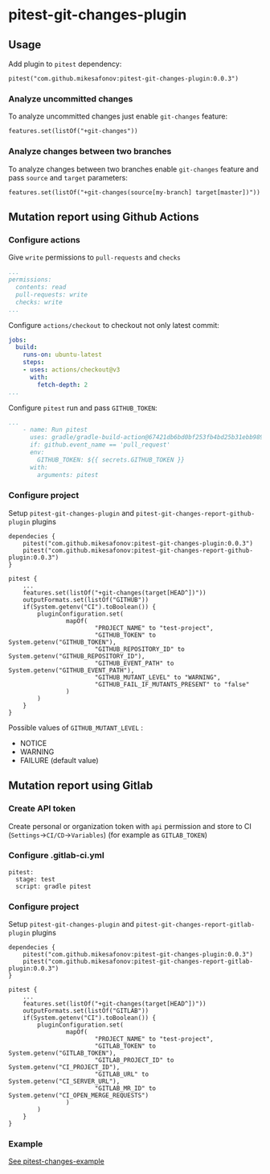 # pitest-git-changes-plugin

## Usage

Add plugin to `pitest` dependency:

```
pitest("com.github.mikesafonov:pitest-git-changes-plugin:0.0.3")
```

### Analyze uncommitted changes

To analyze uncommitted changes just enable `git-changes` feature:

```
features.set(listOf("+git-changes"))
```

### Analyze changes between two branches

To analyze changes between two branches enable `git-changes` feature and pass `source` and `target` parameters:

```
features.set(listOf("+git-changes(source[my-branch] target[master])"))
```

## Mutation report using Github Actions

### Configure actions

Give `write` permissions to `pull-requests` and `checks`

```yaml
...
permissions: 
  contents: read
  pull-requests: write
  checks: write
...
```

Configure `actions/checkout` to checkout not only latest commit:

```yaml
jobs:
  build:
    runs-on: ubuntu-latest
    steps:
    - uses: actions/checkout@v3
      with:
        fetch-depth: 2
...
```

Configure `pitest` run and pass `GITHUB_TOKEN`:

```yaml
...
    - name: Run pitest
      uses: gradle/gradle-build-action@67421db6bd0bf253fb4bd25b31ebb98943c375e1
      if: github.event_name == 'pull_request'
      env:
        GITHUB_TOKEN: ${{ secrets.GITHUB_TOKEN }}
      with:
        arguments: pitest
```

### Configure project

Setup `pitest-git-changes-plugin` and `pitest-git-changes-report-github-plugin` plugins

```
dependecies {
    pitest("com.github.mikesafonov:pitest-git-changes-plugin:0.0.3")
    pitest("com.github.mikesafonov:pitest-git-changes-report-github-plugin:0.0.3")
}

pitest {
    ...
    features.set(listOf("+git-changes(target[HEAD^])"))
    outputFormats.set(listOf("GITHUB"))
    if(System.getenv("CI").toBoolean()) {
        pluginConfiguration.set(
                mapOf(
                        "PROJECT_NAME" to "test-project",
                        "GITHUB_TOKEN" to System.getenv("GITHUB_TOKEN"),
                        "GITHUB_REPOSITORY_ID" to System.getenv("GITHUB_REPOSITORY_ID"),
                        "GITHUB_EVENT_PATH" to System.getenv("GITHUB_EVENT_PATH"),
                        "GITHUB_MUTANT_LEVEL" to "WARNING",
                        "GITHUB_FAIL_IF_MUTANTS_PRESENT" to "false"
                )
        )
    }
}
```

Possible values of `GITHUB_MUTANT_LEVEL` :

- NOTICE
- WARNING
- FAILURE (default value)

## Mutation report using Gitlab

### Create API token

Create personal or organization token with `api` permission and store to CI (`Settings`->`CI/CD`->`Variables`)
(for example as `GITLAB_TOKEN`)

### Configure .gitlab-ci.yml

```
pitest:
  stage: test
  script: gradle pitest
```

### Configure project

Setup `pitest-git-changes-plugin` and `pitest-git-changes-report-gitlab-plugin` plugins

```
dependecies {
    pitest("com.github.mikesafonov:pitest-git-changes-plugin:0.0.3")
    pitest("com.github.mikesafonov:pitest-git-changes-report-gitlab-plugin:0.0.3")
}

pitest {
    ...
    features.set(listOf("+git-changes(target[HEAD^])"))
    outputFormats.set(listOf("GITLAB"))
    if(System.getenv("CI").toBoolean()) {
        pluginConfiguration.set(
                mapOf(
                        "PROJECT_NAME" to "test-project",
                        "GITLAB_TOKEN" to System.getenv("GITLAB_TOKEN"),
                        "GITLAB_PROJECT_ID" to System.getenv("CI_PROJECT_ID"),
                        "GITLAB_URL" to System.getenv("CI_SERVER_URL"),
                        "GITLAB_MR_ID" to System.getenv("CI_OPEN_MERGE_REQUESTS")
                )
        )
    }
}
```

### Example

[See pitest-changes-example](https://gitlab.com/msafonovmail/pitest-changes-example)